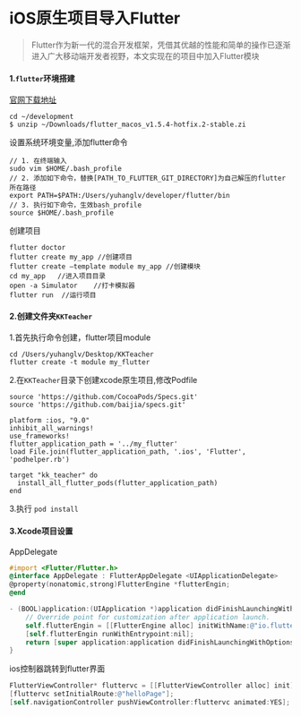 # iOS原生项目导入Flutter
> Flutter作为新一代的混合开发框架，凭借其优越的性能和简单的操作已逐渐进入广大移动端开发者视野，本文实现在的项目中加入Flutter模块

#### 1.`flutter`环境搭建

[官网下载地址](https://flutter.dev/docs/get-started/install/macos)

```
cd ~/development
$ unzip ~/Downloads/flutter_macos_v1.5.4-hotfix.2-stable.zi
```

设置系统环境变量,添加flutter命令

```
// 1. 在终端输入
sudo vim $HOME/.bash_profile
// 2. 添加如下命令，替换[PATH_TO_FLUTTER_GIT_DIRECTORY]为自己解压的flutter所在路径
export PATH=$PATH:/Users/yuhanglv/developer/flutter/bin
// 3. 执行如下命令，生效bash_profile
source $HOME/.bash_profile
```

创建项目

```
flutter doctor
flutter create my_app //创建项目
flutter create —template module my_app //创建模块
cd my_app   //进入项目目录
open -a Simulator    //打卡模拟器
flutter run  //运行项目
```

#### 2.创建文件夹`KKTeacher`

1.首先执行命令创建，flutter项目module

```
cd /Users/yuhanglv/Desktop/KKTeacher
flutter create -t module my_flutter
```

2.在`KKTeacher`目录下创建xcode原生项目,修改Podfile

```
source 'https://github.com/CocoaPods/Specs.git'
source 'https://github.com/baijia/specs.git'

platform :ios, "9.0"
inhibit_all_warnings!
use_frameworks!
flutter_application_path = '../my_flutter'
load File.join(flutter_application_path, '.ios', 'Flutter', 'podhelper.rb')

target "kk_teacher" do
  install_all_flutter_pods(flutter_application_path)
end
```

3.执行 `pod install`

#### 3.Xcode项目设置

AppDelegate

```objective-c
#import <Flutter/Flutter.h>
@interface AppDelegate : FlutterAppDelegate <UIApplicationDelegate>
@property(nonatomic,strong)FlutterEngine *flutterEngin;
@end
```

```objective-c
- (BOOL)application:(UIApplication *)application didFinishLaunchingWithOptions:(NSDictionary *)launchOptions {
    // Override point for customization after application launch.
    self.flutterEngin = [[FlutterEngine alloc] initWithName:@"io.flutter" project:nil];
    [self.flutterEngin runWithEntrypoint:nil];
    return [super application:application didFinishLaunchingWithOptions:launchOptions];
}
```

ios控制器跳转到flutter界面

```objective-c
FlutterViewController* fluttervc = [[FlutterViewController alloc] init];
[fluttervc setInitialRoute:@"helloPage"];
[self.navigationController pushViewController:fluttervc animated:YES];
```

